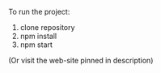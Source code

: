 To run the project:

1.  clone repository
2.  npm install
3.  npm start

(Or visit the web-site pinned in description)

